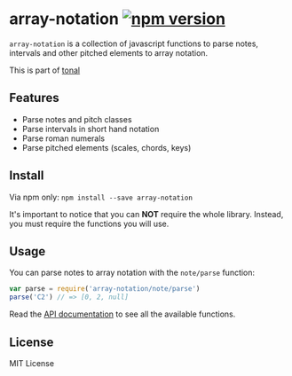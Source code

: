 # array-notation [![npm version](https://img.shields.io/npm/v/array-notation.svg)](https://www.npmjs.com/package/array-notation)

`array-notation` is a collection of javascript functions to parse notes, intervals and other pitched elements to array notation.

This is part of [tonal](https://github.com/danigb/tonal)

## Features

- Parse notes and pitch classes
- Parse intervals in short hand notation
- Parse roman numerals
- Parse pitched elements (scales, chords, keys)

## Install

Via npm only: `npm install --save array-notation`

It's important to notice that you can __NOT__ require the whole library. Instead, you must require the functions you will use.

## Usage

You can parse notes to array notation with the `note/parse` function:

```js
var parse = require('array-notation/note/parse')
parse('C2') // => [0, 2, null]
```

Read the [API documentation](https://github.com/danigb/tonal/blob/next/packages/array-notation/API.md) to see all the available functions.

## License

MIT License
